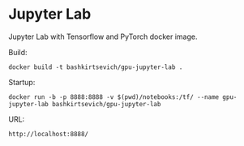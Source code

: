 # Jupyter Lab

Jupyter Lab with Tensorflow and PyTorch docker image.

Build:
```
docker build -t bashkirtsevich/gpu-jupyter-lab .
```

Startup:
```
docker run -b -p 8888:8888 -v $(pwd)/notebooks:/tf/ --name gpu-jupyter-lab bashkirtsevich/gpu-jupyter-lab
```

URL:
```
http://localhost:8888/
```
